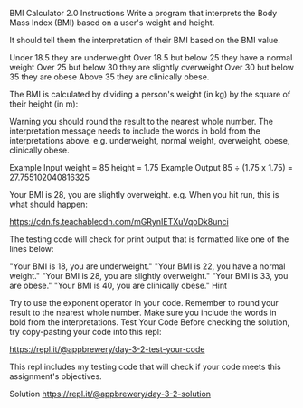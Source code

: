 BMI Calculator 2.0
Instructions
Write a program that interprets the Body Mass Index (BMI) based on a user's weight and height.

It should tell them the interpretation of their BMI based on the BMI value.

Under 18.5 they are underweight
Over 18.5 but below 25 they have a normal weight
Over 25 but below 30 they are slightly overweight
Over 30 but below 35 they are obese
Above 35 they are clinically obese.

The BMI is calculated by dividing a person's weight (in kg) by the square of their height (in m):


Warning you should round the result to the nearest whole number. The interpretation message needs to include the words in bold from the interpretations above. e.g. underweight, normal weight, overweight, obese, clinically obese.

Example Input
weight = 85
height = 1.75
Example Output
85 ÷ (1.75 x 1.75) = 27.755102040816325

Your BMI is 28, you are slightly overweight.
e.g. When you hit run, this is what should happen:

https://cdn.fs.teachablecdn.com/mGRynIETXuVqoDk8unci

The testing code will check for print output that is formatted like one of the lines below:

"Your BMI is 18, you are underweight."
"Your BMI is 22, you have a normal weight."
"Your BMI is 28, you are slightly overweight."
"Your BMI is 33, you are obese."
"Your BMI is 40, you are clinically obese."
Hint

Try to use the exponent operator in your code.
Remember to round your result to the nearest whole number.
Make sure you include the words in bold from the interpretations.
Test Your Code
Before checking the solution, try copy-pasting your code into this repl:

https://repl.it/@appbrewery/day-3-2-test-your-code

This repl includes my testing code that will check if your code meets this assignment's objectives.

Solution
https://repl.it/@appbrewery/day-3-2-solution